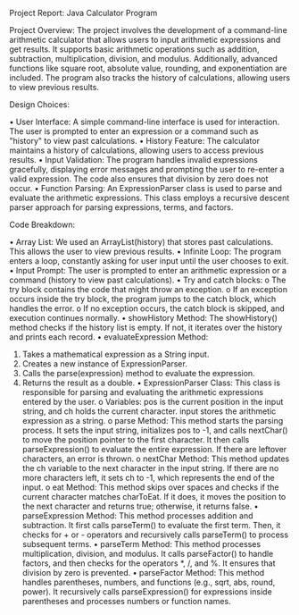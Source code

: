 Project Report: Java Calculator Program

Project Overview:
The project involves the development of a command-line arithmetic calculator that allows users to input arithmetic expressions and get results. It supports basic arithmetic operations such as addition, subtraction, multiplication, division, and modulus. Additionally, advanced functions like square root, absolute value, rounding, and exponentiation are included. The program also tracks the history of calculations, allowing users to view previous results.

Design Choices:

•	User Interface: A simple command-line interface is used for interaction. The user is prompted to enter an expression or a command such as "history" to view past calculations.
•	History Feature: The calculator maintains a history of calculations, allowing users to access previous results.
•	Input Validation: The program handles invalid expressions gracefully, displaying error messages and prompting the user to re-enter a valid expression. The code also ensures that division by zero does not occur.
•	Function Parsing: An ExpressionParser class is used to parse and evaluate the arithmetic expressions. This class employs a recursive descent parser approach for parsing expressions, terms, and factors.

Code Breakdown:

•	Array List: We used an ArrayList(history) that stores past calculations. This allows the user to view previous results.
•	Infinite Loop: The program enters a loop, constantly asking for user input until the user chooses to exit. 
•	 Input Prompt: The user is prompted to enter an arithmetic expression or a command (history to view past calculations).
•	Try and catch blocks: 
o	The try block contains the code that might throw an exception. 
o	 If an exception occurs inside the try block, the program jumps to the catch block, which handles the error. 
o	If no exception occurs, the catch block is skipped, and execution continues normally.
•	showHistory Method: The showHistory() method checks if the history list is empty. If not, it iterates over the history and prints each record.
•	evaluateExpression Method: 
1.	Takes a mathematical expression as a String input. 
2.	Creates a new instance of ExpressionParser. 
3.	Calls the parse(expression) method to evaluate the expression. 
4.	Returns the result as a double.
•	ExpressionParser Class: This class is responsible for parsing and evaluating the arithmetic expressions entered by the user.
o	Variables: pos is the current position in the input string, and ch holds the current character. input stores the arithmetic expression as a string.
o	parse Method: This method starts the parsing process. It sets the input string, initializes pos to -1, and calls nextChar() to move the position pointer to the first character. It then calls parseExpression() to evaluate the entire expression. If there are leftover characters, an error is thrown.
o	nextChar Method: This method updates the ch variable to the next character in the input string. If there are no more characters left, it sets ch to -1, which represents the end of the input.
o	eat Method: This method skips over spaces and checks if the current character matches charToEat. If it does, it moves the position to the next character and returns true; otherwise, it returns false.
•	parseExpression Method: This method processes addition and subtraction. It first calls parseTerm() to evaluate the first term. Then, it checks for + or - operators and recursively calls parseTerm() to process subsequent terms.
•	parseTerm Method: This method processes multiplication, division, and modulus. It calls parseFactor() to handle factors, and then checks for the operators *, /, and %. It ensures that division by zero is prevented.
•	parseFactor Method: This method handles parentheses, numbers, and functions (e.g., sqrt, abs, round, power). It recursively calls parseExpression() for expressions inside parentheses and processes numbers or function names.

